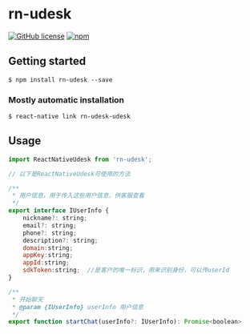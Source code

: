 # rn-udesk

[![GitHub license](https://img.shields.io/badge/license-MIT-blue)](./LICENSE)
[![npm](https://img.shields.io/badge/npm-1.0.0-green)](https://www.npmjs.com/package/rn-udesk)

## Getting started

`$ npm install rn-udesk --save`

### Mostly automatic installation

`$ react-native link rn-udesk-udesk`

## Usage
```js
import ReactNativeUdesk from 'rn-udesk';

// 以下是ReactNativeUdesk可使用的方法

/**
 * 用户信息，用于传入这些用户信息，供客服查看
 */
export interface IUserInfo {
    nickname?: string;
    email?: string;
    phone?: string;
    description?: string;
    domain:string;
    appKey:string;
    appId:string;
    sdkToken:string;  //是客户的唯一标识，用来识别身份，可以传userId
}

/**
 * 开始聊天
 * @param {IUserInfo} userInfo 用户信息
 */
export function startChat(userInfo?: IUserInfo): Promise<boolean>
```

